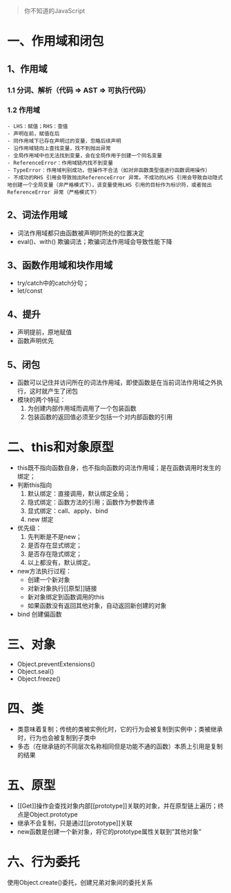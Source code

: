 > 你不知道的JavaScript

# 一、作用域和闭包

## 1、作用域

  ### 1.1 分词、解析（代码 => AST => 可执行代码）
  ### 1.2 作用域

    - LHS：赋值；RHS：查值
    - 声明在前，赋值在后
    - 同作用域下已存在声明过的变量，忽略后续声明
    - 沿作用域链向上查找变量，找不到抛出异常
    - 全局作用域中也无法找到变量，会在全局作用于创建一个同名变量
    - ReferenceError：作用域链内找不到变量
    - TypeError：作用域判别成功，但操作不合法（如对非函数类型值进行函数调用操作）
    - 不成功的RHS 引用会导致抛出ReferenceError 异常。不成功的LHS 引用会导致自动隐式地创建一个全局变量（非严格模式下），该变量使用LHS 引用的目标作为标识符，或者抛出ReferenceError 异常（严格模式下）

## 2、词法作用域

  - 词法作用域都只由函数被声明时所处的位置决定
  - eval()、with() 欺骗词法；欺骗词法作用域会导致性能下降

## 3、函数作用域和块作用域

  - try/catch中的catch分句；
  - let/const

## 4、提升

  - 声明提前，原地赋值
  - 函数声明优先

## 5、闭包

  - 函数可以记住并访问所在的词法作用域，即使函数是在当前词法作用域之外执行，这时就产生了闭包
  - 模块的两个特征：
    1. 为创建内部作用域而调用了一个包装函数
    2. 包装函数的返回值必须至少包括一个对内部函数的引用

# 二、this和对象原型

  - this既不指向函数自身，也不指向函数的词法作用域；是在函数调用时发生的绑定；
  - 判断this指向
    1. 默认绑定：直接调用，默认绑定全局；
    2. 隐式绑定：函数方法的引用；函数作为参数传递
    3. 显式绑定：call、apply、bind
    4. new 绑定
  - 优先级：
    1. 先判断是不是new；
    2. 是否存在显式绑定；
    3. 是否存在隐式绑定；
    4. 以上都没有，默认绑定。
  - new方法执行过程：
    - 创建一个新对象
    - 对新对象执行[[原型]]链接
    - 新对象绑定到函数调用的this
    - 如果函数没有返回其他对象，自动返回新创建的对象
  - bind 创建偏函数

# 三、对象

  - Object.preventExtensions()
  - Object.seal()
  - Object.freeze()

# 四、类

  - 类意味着复制；传统的类被实例化时，它的行为会被复制到实例中；类被继承时，行为也会被复制到子类中
  - 多态（在继承链的不同层次名称相同但是功能不通的函数）本质上引用是复制的结果

# 五、原型

  - [[Get]]操作会查找对象内部[[prototype]]关联的对象，并在原型链上遍历；终点是Object.prototype
  - 继承不会复制，只是通过[[prototype]]关联
  - new函数是创建一个新对象，将它的prototype属性关联到“其他对象”

# 六、行为委托

  使用Object.create()委托，创建兄弟对象间的委托关系
